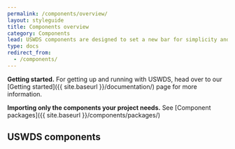 ```yaml
---
permalink: /components/overview/
layout: styleguide
title: Components overview
category: Components
lead: USWDS components are designed to set a new bar for simplicity and consistency across government services.
type: docs
redirect_from:
  - /components/
---
```


**Getting started.** For getting up and running with USWDS, head over to our [Getting started]({{ site.baseurl }}/documentation/) page for more information.

**Importing only the components your project needs.** See [Component packages]({{ site.baseurl }}/components/packages/)

## USWDS components